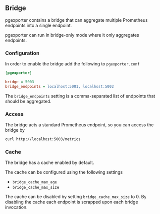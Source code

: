 ## Bridge

pgexporter contains a bridge that can aggregate multiple Prometheus endpoints
into a single endpoint.

pgexporter can run in bridge-only mode where it only aggregates endpoints.

### Configuration

In order to enable the bridge add the following to `pgexporter.conf`

```ini
[pgexporter]

bridge = 5003
bridge_endpoints = localhost:5001, localhost:5002
```

The `bridge_endpoints` setting is a comma-separated list of endpoints that should
be aggregated.

### Access

The bridge acts a standard Prometheus endpoint, so you can access the bridge by

```sh
curl http://localhost:5003/metrics
```

### Cache

The bridge has a cache enabled by default.

The cache can be configured using the following settings

* `bridge_cache_max_age`
* `bridge_cache_max_size`

The cache can be disabled by setting `bridge_cache_max_size` to 0. By disabling the cache
each endpoint is scrapped upon each bridge invocation.
